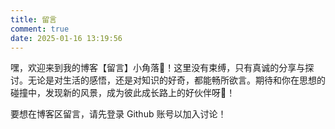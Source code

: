 ```yaml
---
title: 留言
comment: true
date: 2025-01-16 13:19:56
---
```


嘿，欢迎来到我的博客【留言】小角落🥰！这里没有束缚，只有真诚的分享与探讨。无论是对生活的感悟，还是对知识的好奇，都能畅所欲言。期待和你在思想的碰撞中，发现新的风景，成为彼此成长路上的好伙伴呀🤗！ 

要想在博客区留言，请先登录 <i class="fa-brands fa-github"></i> Github 账号以加入讨论！